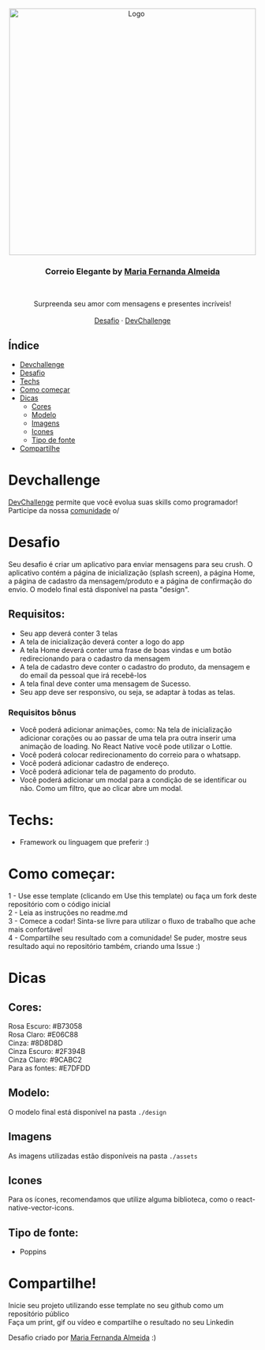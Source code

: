<br />
<p align="center">
    <img src="https://user-images.githubusercontent.com/50887367/121609161-b25f6c00-ca29-11eb-9d1d-496b20aa12bc.png" alt="Logo" width="500">

  <h3 align="center">Correio Elegante by <a href="https://www.linkedin.com/in/maria-fernanda-almeida-oliveira-882944187/">Maria Fernanda Almeida</a></h3>
 <br />
  <p align="center">
    Surpreenda seu amor com mensagens e presentes incríveis!
       <br />
    <br />
    <a href="https://github.com/devchallenge-io/one-landing-page">Desafio</a>
    ·
    <a href="https://www.devchallenge.com.br/">DevChallenge</a>
  </p>
</p>

## Índice

* [Devchallenge](#devchallenge) 
* [Desafio](#desafio)
* [Techs](#techs)
* [Como começar](#como-começar)
* [Dicas](#dicas)  
  * [Cores](#cores)
  * [Modelo](#modelo)
  * [Imagens](#imagens)
  * [Icones](#icones)
  * [Tipo de fonte](#tipo-de-fonte)
* [Compartilhe](#compartilhe)

# Devchallenge
<a href="https://devchallenge.now.sh/"> DevChallenge</a> permite que você evolua suas skills como programador! Participe da nossa <a href="https://discord.gg/yvYXhGj">comunidade</a> o/

# Desafio
Seu desafio é criar um aplicativo para enviar mensagens para seu crush. O aplicativo contém a página de inicialização (splash screen), a página Home, a página de cadastro da mensagem/produto e a página de confirmação do envio. O modelo final está disponível na pasta "design".

## Requisitos:
- Seu app deverá conter 3 telas<br>
- A tela de inicialização deverá conter a logo do app<br>
- A tela Home deverá conter uma frase de boas vindas e um botão redirecionando para o cadastro da mensagem<br>
- A tela de cadastro deve conter o cadastro do produto, da mensagem e do email da pessoal que irá recebê-los<br>
- A tela final deve conter uma mensagem de Sucesso.
- Seu app deve ser responsivo, ou seja, se adaptar à todas as telas.

### Requisitos bônus
- Você poderá adicionar animações, como: Na tela de inicialização adicionar corações ou ao passar de uma tela pra outra inserir uma animação de loading. No React Native você pode utilizar o Lottie.
- Você poderá colocar redirecionamento do correio para o whatsapp.
- Você poderá adicionar cadastro de endereço.
- Você poderá adicionar tela de pagamento do produto.
- Você poderá adicionar um modal para a condição de se identificar ou não. Como um filtro, que ao clicar abre um modal.

# Techs: 
- Framework ou linguagem que preferir :)

# Como começar:
1 - Use esse template (clicando em Use this template) ou faça um fork deste repositório com o código inicial<br>
2 - Leia as instruções no readme.md<br>
3 - Comece a codar! Sinta-se livre para utilizar o fluxo de trabalho que ache mais confortável<br>
4 - Compartilhe seu resultado com a comunidade! Se puder, mostre seus resultado aqui no repositório também, criando uma Issue :)<br>

# Dicas

## Cores:
Rosa Escuro: #B73058<br>
Rosa Claro: #E06C88<br>
Cinza: #8D8D8D<br>
Cinza Escuro: #2F394B<br>
Cinza Claro: #9CABC2<br>
Para as fontes: #E7DFDD

## Modelo:
O modelo final está disponível na pasta `./design`

## Imagens
As imagens utilizadas estão disponíveis na pasta `./assets`

## Icones
Para os ícones, recomendamos que utilize alguma biblioteca, como o react-native-vector-icons.

## Tipo de fonte:
- Poppins

# Compartilhe!
Inicie seu projeto utilizando esse template no seu github como um repositório público<br>
Faça um print, gif ou vídeo e compartilhe o resultado no seu Linkedin<br>

Desafio criado por  <a href="https://www.linkedin.com/in/maria-fernanda-almeida-oliveira-882944187/">Maria Fernanda Almeida</a> :)
